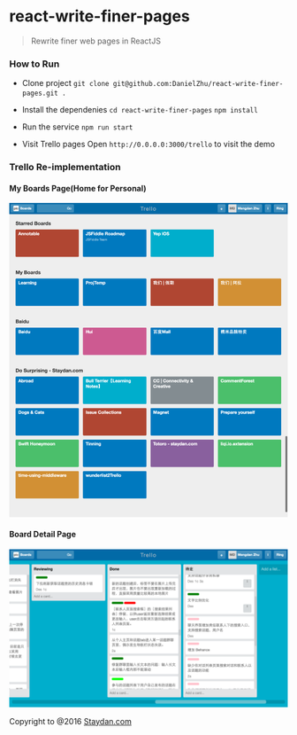 # react-write-finer-pages

> Rewrite finer web pages in ReactJS

### How to Run

- Clone project
`git clone git@github.com:DanielZhu/react-write-finer-pages.git .`

- Install the dependenies
`cd react-write-finer-pages`
`npm install`

- Run the service
`npm run start`

- Visit Trello pages
Open `http://0.0.0.0:3000/trello` to visit the demo

### Trello Re-implementation

#### My Boards Page(Home for Personal)

<img width="680px" src="previews/trello/myboards.png">

#### Board Detail Page

<img width="680px" src="previews/trello/board_detail.png">


Copyright to @2016 [Staydan.com](http://staydan.com)
